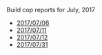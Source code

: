 Build cop reports for July, 2017

* [2017/07/06](https://bitbucket.org/osrf/gazebo/wiki/buildcop/2017/07/06)
* [2017/07/11](https://bitbucket.org/osrf/gazebo/wiki/buildcop/2017/07/11)
* [2017/07/12](https://bitbucket.org/osrf/gazebo/wiki/buildcop/2017/07/12)
* [2017/07/31](https://bitbucket.org/osrf/gazebo/wiki/buildcop/2017/07/31)